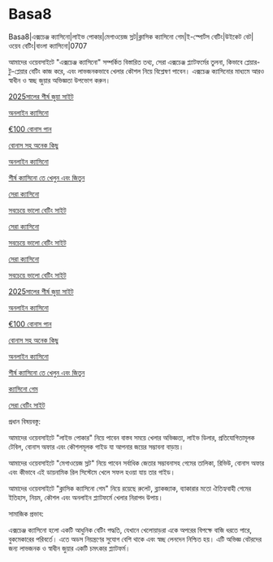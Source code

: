 # Basa8

Basa8|এক্সচেঞ্জ ক্যাসিনো|লাইভ পোকার|মেগাওয়েজ স্লট|ক্লাসিক ক্যাসিনো গেম|ই-স্পোর্টস বেটিং|উইকেট বেট|ওয়েব বেটিং|বাংলা ক্যাসিনো|0707

আমাদের ওয়েবসাইটে "এক্সচেঞ্জ ক্যাসিনো" সম্পর্কিত বিস্তারিত তথ্য, সেরা এক্সচেঞ্জ প্ল্যাটফর্মের তুলনা, কিভাবে প্লেয়ার-টু-প্লেয়ার বেটিং কাজ করে, এবং লাভজনকভাবে খেলার কৌশল নিয়ে বিশ্লেষণ পাবেন। এক্সচেঞ্জ ক্যাসিনোর মাধ্যমে আরও স্বাধীন ও স্বচ্ছ জুয়ার অভিজ্ঞতা উপভোগ করুন।

<a href="https://basa8now.com/">2025সালের শীর্ষ জুয়া সাইট</a>

<a href="https://basa8now.net/">অনলাইন ক্যাসিনো </a>

<a href="https://basa8pro.com/">€100 বোনাস পান</a>

<a href="https://basa8pro.net/">বোনাস সহ অনেক কিছু</a>

<a href="https://basa8vip.net/">অনলাইন ক্যাসিনো</a>

<a href="https://basa8us.net/">শীর্ষ ক্যাসিনো তে খেলুন এবং জিতুন</a>

<a href="https://basa8vip.com/">সেরা ক্যাসিনো</a>

<a href="https://basa8us.com/">সবচেয়ে ভালো বেটিং সাইট</a>

<a href="https://basa8vip.com/">সেরা ক্যাসিনো</a>

<a href="https://basa8us.com/">সবচেয়ে ভালো বেটিং সাইট</a>

<a href="https://basa8vip.com/">সেরা ক্যাসিনো</a>

<a href="https://basa8us.com/">সবচেয়ে ভালো বেটিং সাইট</a>

<a href="https://basa8now.com/">2025সালের শীর্ষ জুয়া সাইট</a>

<a href="https://basa8now.net/">অনলাইন ক্যাসিনো </a>

<a href="https://basa8pro.com/">€100 বোনাস পান</a>

<a href="https://basa8pro.net/">বোনাস সহ অনেক কিছু</a>

<a href="https://basa8vip.net/">অনলাইন ক্যাসিনো</a>

<a href="https://basa8us.net/">শীর্ষ ক্যাসিনো তে খেলুন এবং জিতুন</a>

<a href="https://basa8pc.com/">ক্যাসিনো গেম</a>

<a href="https://basa8pc.net/">সেরা বেটিং সাইট</a>

প্রধান বিষয়বস্তু:

আমাদের ওয়েবসাইটে "লাইভ পোকার" নিয়ে পাবেন বাস্তব সময়ে খেলার অভিজ্ঞতা, লাইভ ডিলার, প্রতিযোগিতামূলক টেবিল, বোনাস অফার এবং কৌশলমূলক গাইড যা আপনার জয়ের সম্ভাবনা বাড়ায়।

আমাদের ওয়েবসাইটে "মেগাওয়েজ স্লট" নিয়ে পাবেন সর্বাধিক জেতার সম্ভাবনাসহ গেমের তালিকা, রিভিউ, বোনাস অফার এবং কীভাবে এই ডায়নামিক রিল সিস্টেমে খেলে সফল হওয়া যায় তার গাইড।

আমাদের ওয়েবসাইটে "ক্লাসিক ক্যাসিনো গেম" নিয়ে রয়েছে রুলেট, ব্ল্যাকজ্যাক, ব্যাকারার মতো ঐতিহ্যবাহী গেমের ইতিহাস, নিয়ম, কৌশল এবং অনলাইন প্ল্যাটফর্মে খেলার নিরাপদ উপায়।

সামাজিক প্রভাব:

এক্সচেঞ্জ ক্যাসিনো হলো একটি আধুনিক বেটিং পদ্ধতি, যেখানে খেলোয়াড়রা একে অপরের বিপক্ষে বাজি ধরতে পারে, বুকমেকারের পরিবর্তে। এতে অডস নিয়ন্ত্রণের সুযোগ বেশি থাকে এবং স্বচ্ছ লেনদেন নিশ্চিত হয়। এটি অভিজ্ঞ বেটরদের জন্য লাভজনক ও স্বাধীন জুয়ার একটি চমৎকার প্ল্যাটফর্ম।
